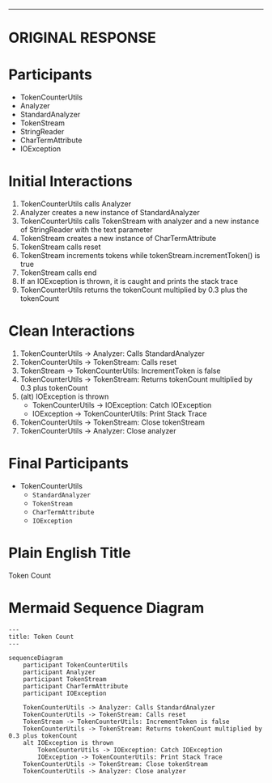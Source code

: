----
# ORIGINAL RESPONSE 
# Participants

- TokenCounterUtils
- Analyzer
- StandardAnalyzer
- TokenStream
- StringReader
- CharTermAttribute
- IOException

# Initial Interactions

1. TokenCounterUtils calls Analyzer
2. Analyzer creates a new instance of StandardAnalyzer
3. TokenCounterUtils calls TokenStream with analyzer and a new instance of StringReader with the text parameter
4. TokenStream creates a new instance of CharTermAttribute
5. TokenStream calls reset
6. TokenStream increments tokens while tokenStream.incrementToken() is true
7. TokenStream calls end
8. If an IOException is thrown, it is caught and prints the stack trace
9. TokenCounterUtils returns the tokenCount multiplied by 0.3 plus the tokenCount

# Clean Interactions

1. TokenCounterUtils -> Analyzer: Calls StandardAnalyzer
2. TokenCounterUtils -> TokenStream: Calls reset
3. TokenStream -> TokenCounterUtils: IncrementToken is false
4. TokenCounterUtils -> TokenStream: Returns tokenCount multiplied by 0.3 plus tokenCount
5. (alt) IOException is thrown
    - TokenCounterUtils -> IOException: Catch IOException
    - IOException -> TokenCounterUtils: Print Stack Trace
6. TokenCounterUtils -> TokenStream: Close tokenStream
7. TokenCounterUtils -> Analyzer: Close analyzer

# Final Participants

- TokenCounterUtils
   - `StandardAnalyzer`
   - `TokenStream`
   - `CharTermAttribute`
   - `IOException`

# Plain English Title

Token Count

# Mermaid Sequence Diagram

```mermaid
---
title: Token Count
---

sequenceDiagram
    participant TokenCounterUtils
    participant Analyzer
    participant TokenStream
    participant CharTermAttribute
    participant IOException

    TokenCounterUtils -> Analyzer: Calls StandardAnalyzer
    TokenCounterUtils -> TokenStream: Calls reset
    TokenStream -> TokenCounterUtils: IncrementToken is false
    TokenCounterUtils -> TokenStream: Returns tokenCount multiplied by 0.3 plus tokenCount
    alt IOException is thrown
        TokenCounterUtils -> IOException: Catch IOException
        IOException -> TokenCounterUtils: Print Stack Trace
    TokenCounterUtils -> TokenStream: Close tokenStream
    TokenCounterUtils -> Analyzer: Close analyzer
```
